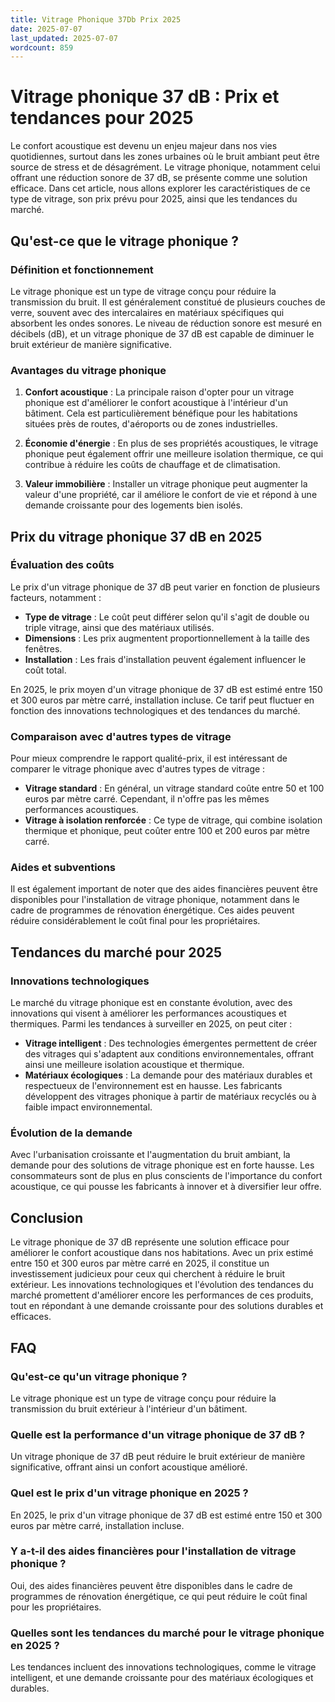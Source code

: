 ```yaml
---
title: Vitrage Phonique 37Db Prix 2025
date: 2025-07-07
last_updated: 2025-07-07
wordcount: 859
---
```


# Vitrage phonique 37 dB : Prix et tendances pour 2025

Le confort acoustique est devenu un enjeu majeur dans nos vies quotidiennes, surtout dans les zones urbaines où le bruit ambiant peut être source de stress et de désagrément. Le vitrage phonique, notamment celui offrant une réduction sonore de 37 dB, se présente comme une solution efficace. Dans cet article, nous allons explorer les caractéristiques de ce type de vitrage, son prix prévu pour 2025, ainsi que les tendances du marché.

## Qu'est-ce que le vitrage phonique ?

### Définition et fonctionnement

Le vitrage phonique est un type de vitrage conçu pour réduire la transmission du bruit. Il est généralement constitué de plusieurs couches de verre, souvent avec des intercalaires en matériaux spécifiques qui absorbent les ondes sonores. Le niveau de réduction sonore est mesuré en décibels (dB), et un vitrage phonique de 37 dB est capable de diminuer le bruit extérieur de manière significative.

### Avantages du vitrage phonique

1. **Confort acoustique** : La principale raison d'opter pour un vitrage phonique est d'améliorer le confort acoustique à l'intérieur d'un bâtiment. Cela est particulièrement bénéfique pour les habitations situées près de routes, d'aéroports ou de zones industrielles.

2. **Économie d'énergie** : En plus de ses propriétés acoustiques, le vitrage phonique peut également offrir une meilleure isolation thermique, ce qui contribue à réduire les coûts de chauffage et de climatisation.

3. **Valeur immobilière** : Installer un vitrage phonique peut augmenter la valeur d'une propriété, car il améliore le confort de vie et répond à une demande croissante pour des logements bien isolés.

## Prix du vitrage phonique 37 dB en 2025

### Évaluation des coûts

Le prix d'un vitrage phonique de 37 dB peut varier en fonction de plusieurs facteurs, notamment :

- **Type de vitrage** : Le coût peut différer selon qu'il s'agit de double ou triple vitrage, ainsi que des matériaux utilisés.
- **Dimensions** : Les prix augmentent proportionnellement à la taille des fenêtres.
- **Installation** : Les frais d'installation peuvent également influencer le coût total.

En 2025, le prix moyen d'un vitrage phonique de 37 dB est estimé entre 150 et 300 euros par mètre carré, installation incluse. Ce tarif peut fluctuer en fonction des innovations technologiques et des tendances du marché.

### Comparaison avec d'autres types de vitrage

Pour mieux comprendre le rapport qualité-prix, il est intéressant de comparer le vitrage phonique avec d'autres types de vitrage :

- **Vitrage standard** : En général, un vitrage standard coûte entre 50 et 100 euros par mètre carré. Cependant, il n'offre pas les mêmes performances acoustiques.
- **Vitrage à isolation renforcée** : Ce type de vitrage, qui combine isolation thermique et phonique, peut coûter entre 100 et 200 euros par mètre carré.

### Aides et subventions

Il est également important de noter que des aides financières peuvent être disponibles pour l'installation de vitrage phonique, notamment dans le cadre de programmes de rénovation énergétique. Ces aides peuvent réduire considérablement le coût final pour les propriétaires.

## Tendances du marché pour 2025

### Innovations technologiques

Le marché du vitrage phonique est en constante évolution, avec des innovations qui visent à améliorer les performances acoustiques et thermiques. Parmi les tendances à surveiller en 2025, on peut citer :

- **Vitrage intelligent** : Des technologies émergentes permettent de créer des vitrages qui s'adaptent aux conditions environnementales, offrant ainsi une meilleure isolation acoustique et thermique.
- **Matériaux écologiques** : La demande pour des matériaux durables et respectueux de l'environnement est en hausse. Les fabricants développent des vitrages phonique à partir de matériaux recyclés ou à faible impact environnemental.

### Évolution de la demande

Avec l'urbanisation croissante et l'augmentation du bruit ambiant, la demande pour des solutions de vitrage phonique est en forte hausse. Les consommateurs sont de plus en plus conscients de l'importance du confort acoustique, ce qui pousse les fabricants à innover et à diversifier leur offre.

## Conclusion

Le vitrage phonique de 37 dB représente une solution efficace pour améliorer le confort acoustique dans nos habitations. Avec un prix estimé entre 150 et 300 euros par mètre carré en 2025, il constitue un investissement judicieux pour ceux qui cherchent à réduire le bruit extérieur. Les innovations technologiques et l'évolution des tendances du marché promettent d'améliorer encore les performances de ces produits, tout en répondant à une demande croissante pour des solutions durables et efficaces.

## FAQ

### Qu'est-ce qu'un vitrage phonique ?

Le vitrage phonique est un type de vitrage conçu pour réduire la transmission du bruit extérieur à l'intérieur d'un bâtiment.

### Quelle est la performance d'un vitrage phonique de 37 dB ?

Un vitrage phonique de 37 dB peut réduire le bruit extérieur de manière significative, offrant ainsi un confort acoustique amélioré.

### Quel est le prix d'un vitrage phonique en 2025 ?

En 2025, le prix d'un vitrage phonique de 37 dB est estimé entre 150 et 300 euros par mètre carré, installation incluse.

### Y a-t-il des aides financières pour l'installation de vitrage phonique ?

Oui, des aides financières peuvent être disponibles dans le cadre de programmes de rénovation énergétique, ce qui peut réduire le coût final pour les propriétaires.

### Quelles sont les tendances du marché pour le vitrage phonique en 2025 ?

Les tendances incluent des innovations technologiques, comme le vitrage intelligent, et une demande croissante pour des matériaux écologiques et durables.